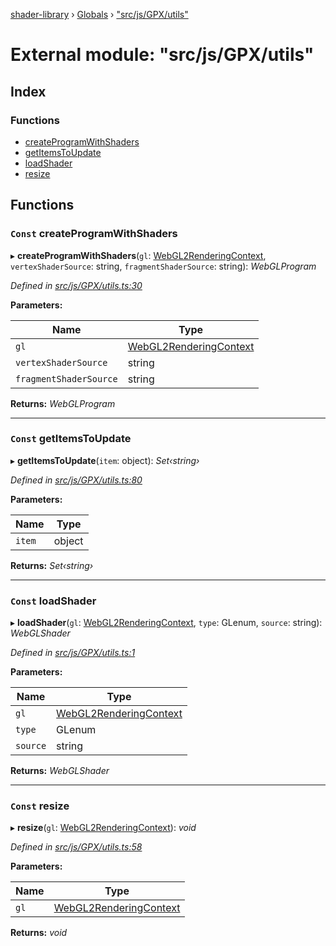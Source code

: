 [shader-library](../README.md) › [Globals](../globals.md) › ["src/js/GPX/utils"](_src_js_gpx_utils_.md)

# External module: "src/js/GPX/utils"

## Index

### Functions

* [createProgramWithShaders](_src_js_gpx_utils_.md#const-createprogramwithshaders)
* [getItemsToUpdate](_src_js_gpx_utils_.md#const-getitemstoupdate)
* [loadShader](_src_js_gpx_utils_.md#const-loadshader)
* [resize](_src_js_gpx_utils_.md#const-resize)

## Functions

### `Const` createProgramWithShaders

▸ **createProgramWithShaders**(`gl`: [WebGL2RenderingContext](../interfaces/_src_js_gpx_webgl_instrumenter_.instrumentedcontext.md#webgl2renderingcontext), `vertexShaderSource`: string, `fragmentShaderSource`: string): *WebGLProgram*

*Defined in [src/js/GPX/utils.ts:30](https://github.com/devjeetr/shader-lib-2/blob/83bd8e1/src/js/GPX/utils.ts#L30)*

**Parameters:**

Name | Type |
------ | ------ |
`gl` | [WebGL2RenderingContext](../interfaces/_src_js_gpx_webgl_instrumenter_.instrumentedcontext.md#webgl2renderingcontext) |
`vertexShaderSource` | string |
`fragmentShaderSource` | string |

**Returns:** *WebGLProgram*

___

### `Const` getItemsToUpdate

▸ **getItemsToUpdate**(`item`: object): *Set‹string›*

*Defined in [src/js/GPX/utils.ts:80](https://github.com/devjeetr/shader-lib-2/blob/83bd8e1/src/js/GPX/utils.ts#L80)*

**Parameters:**

Name | Type |
------ | ------ |
`item` | object |

**Returns:** *Set‹string›*

___

### `Const` loadShader

▸ **loadShader**(`gl`: [WebGL2RenderingContext](../interfaces/_src_js_gpx_webgl_instrumenter_.instrumentedcontext.md#webgl2renderingcontext), `type`: GLenum, `source`: string): *WebGLShader*

*Defined in [src/js/GPX/utils.ts:1](https://github.com/devjeetr/shader-lib-2/blob/83bd8e1/src/js/GPX/utils.ts#L1)*

**Parameters:**

Name | Type |
------ | ------ |
`gl` | [WebGL2RenderingContext](../interfaces/_src_js_gpx_webgl_instrumenter_.instrumentedcontext.md#webgl2renderingcontext) |
`type` | GLenum |
`source` | string |

**Returns:** *WebGLShader*

___

### `Const` resize

▸ **resize**(`gl`: [WebGL2RenderingContext](../interfaces/_src_js_gpx_webgl_instrumenter_.instrumentedcontext.md#webgl2renderingcontext)): *void*

*Defined in [src/js/GPX/utils.ts:58](https://github.com/devjeetr/shader-lib-2/blob/83bd8e1/src/js/GPX/utils.ts#L58)*

**Parameters:**

Name | Type |
------ | ------ |
`gl` | [WebGL2RenderingContext](../interfaces/_src_js_gpx_webgl_instrumenter_.instrumentedcontext.md#webgl2renderingcontext) |

**Returns:** *void*
